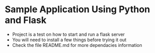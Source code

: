 # Sample Application Using Python and Flask

- Project is a test on how to start and run a flask server
- You will need to install a few things before trying it out
- Check the file README.md for more dependacies information
